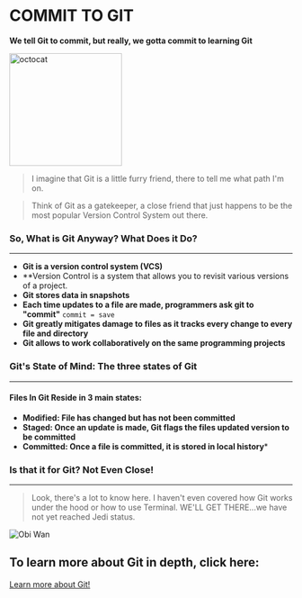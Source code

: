 # COMMIT TO GIT #
**We tell Git to commit,  but really, we gotta commit to learning Git**

<img src="https://i.redd.it/erdjqzlmlv111.png" width="200" alt="octocat">

> I imagine that Git is a little furry friend, there to tell me what path I'm on. 

> Think of Git as a gatekeeper, a close friend that just happens to be the most popular Version Control System out there.

### So, What is Git Anyway? What Does it Do?
--------------------------

*  **Git is a version control system (VCS)**
*  **Version Control is a system that allows you to revisit various versions of a project.
*  **Git stores data in snapshots**
*  **Each time updates to a file are made, programmers ask git to "commit"**
      `commit = save` 
*  **Git greatly mitigates damage to files as it tracks every change to every file and directory**
* **Git allows to work collaboratively on the same programming projects**



### Git's State of Mind: The three states of Git
----------------------------
#### Files In Git Reside in 3 main states:
* **Modified: File has changed but has not been 
              committed**
* **Staged: Once an update is made, Git flags the files updated version to be committed**
* **Committed: Once a file is committed, it is stored in local history***

### Is that it for Git? Not Even Close!
------------------------
> Look, there's a lot to know here. I haven't even covered how Git works under the hood or how to use Terminal. WE'LL GET THERE...we have not yet reached Jedi status.

![Obi Wan](https://media.giphy.com/media/26DN48mfu3uWJ3J7y/giphy.gif)

## To learn more about Git in depth, click here:
[Learn more about Git!](https://blog.udemy.com/git-tutorial-a-comprehensive-guide/)
